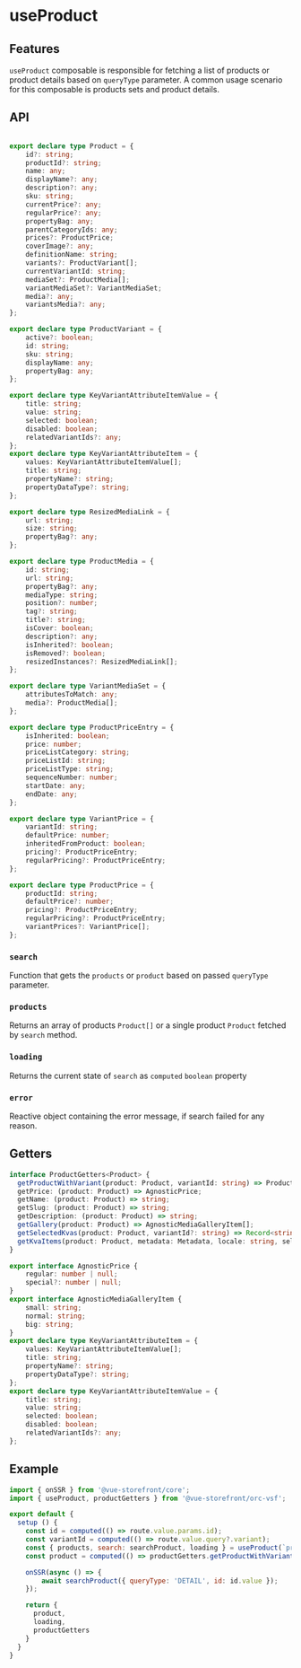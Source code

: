 # useProduct

## Features
`useProduct` composable is responsible for fetching a list of products or product details based on `queryType` parameter. A common usage scenario for this composable is products sets and product details.

## API
```typescript

export declare type Product = {
    id?: string;
    productId?: string;
    name: any;
    displayName?: any;
    description?: any;
    sku: string;
    currentPrice?: any;
    regularPrice?: any;
    propertyBag: any;
    parentCategoryIds: any;
    prices?: ProductPrice;
    coverImage?: any;
    definitionName: string;
    variants?: ProductVariant[];
    currentVariantId: string;
    mediaSet?: ProductMedia[];
    variantMediaSet?: VariantMediaSet;
    media?: any;
    variantsMedia?: any;
};

export declare type ProductVariant = {
    active?: boolean;
    id: string;
    sku: string;
    displayName: any;
    propertyBag: any;
};

export declare type KeyVariantAttributeItemValue = {
    title: string;
    value: string;
    selected: boolean;
    disabled: boolean;
    relatedVariantIds?: any;
};
export declare type KeyVariantAttributeItem = {
    values: KeyVariantAttributeItemValue[];
    title: string;
    propertyName?: string;
    propertyDataType?: string;
};

export declare type ResizedMediaLink = {
    url: string;
    size: string;
    propertyBag?: any;
};

export declare type ProductMedia = {
    id: string;
    url: string;
    propertyBag?: any;
    mediaType: string;
    position?: number;
    tag?: string;
    title?: string;
    isCover: boolean;
    description?: any;
    isInherited?: boolean;
    isRemoved?: boolean;
    resizedInstances?: ResizedMediaLink[];
};

export declare type VariantMediaSet = {
    attributesToMatch: any;
    media?: ProductMedia[];
};

export declare type ProductPriceEntry = {
    isInherited: boolean;
    price: number;
    priceListCategory: string;
    priceListId: string;
    priceListType: string;
    sequenceNumber: number;
    startDate: any;
    endDate: any;
};

export declare type VariantPrice = {
    variantId: string;
    defaultPrice: number;
    inheritedFromProduct: boolean;
    pricing?: ProductPriceEntry;
    regularPricing?: ProductPriceEntry;
};

export declare type ProductPrice = {
    productId: string;
    defaultPrice?: number;
    pricing?: ProductPriceEntry;
    regularPricing?: ProductPriceEntry;
    variantPrices?: VariantPrice[];
};
```

### `search`
Function that gets the `products` or `product` based on passed `queryType` parameter. 

### `products`
Returns an array of products `Product[]` or a single product `Product` fetched by `search` method.

### `loading`
Returns the current state of `search` as `computed` `boolean` property

### `error`
Reactive object containing the error message, if search failed for any reason.

## Getters
````typescript
interface ProductGetters<Product> {
  getProductWithVariant(product: Product, variantId: string) => Product; // merge Product object with Variant data if it exists
  getPrice: (product: Product) => AgnosticPrice;
  getName: (product: Product) => string;
  getSlug: (product: Product) => string;
  getDescription: (product: Product) => string; 
  getGallery(product: Product) => AgnosticMediaGalleryItem[];
  getSelectedKvas(product: Product, variantId?: string) => Record<string, AgnosticAttribute | string>
  getKvaItems(product: Product, metadata: Metadata, locale: string, selectedVariantId?: string) =>  KeyVariantAttributeItem[];
}

export interface AgnosticPrice {
    regular: number | null;
    special?: number | null;
}
export interface AgnosticMediaGalleryItem {
    small: string;
    normal: string;
    big: string;
}
export declare type KeyVariantAttributeItem = {
    values: KeyVariantAttributeItemValue[];
    title: string;
    propertyName?: string;
    propertyDataType?: string;
};
export declare type KeyVariantAttributeItemValue = {
    title: string;
    value: string;
    selected: boolean;
    disabled: boolean;
    relatedVariantIds?: any;
};
````
## Example

```javascript
import { onSSR } from '@vue-storefront/core';
import { useProduct, productGetters } from '@vue-storefront/orc-vsf';

export default {
  setup () {
    const id = computed(() => route.value.params.id);
    const variantId = computed(() => route.value.query?.variant);
    const { products, search: searchProduct, loading } = useProduct(`product-${id}`);
    const product = computed(() => productGetters.getProductWithVariant(products.value, variantId.value));

    onSSR(async () => {
        await searchProduct({ queryType: 'DETAIL', id: id.value });
    });

    return {
      product,
      loading,
      productGetters
    }
  }
}
```